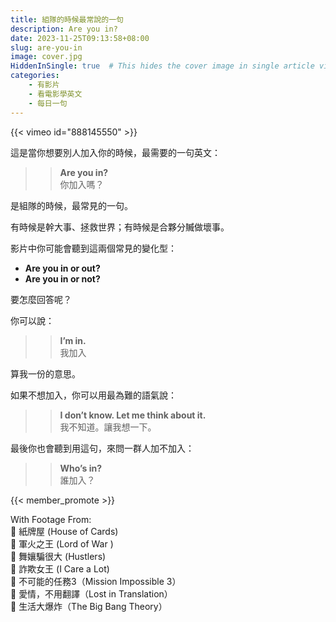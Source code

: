 ```yaml
---
title: 組隊的時候最常說的一句
description: Are you in? 
date: 2023-11-25T09:13:58+08:00
slug: are-you-in
image: cover.jpg
HiddenInSingle: true  # This hides the cover image in single article view
categories:
    - 有影片
    - 看電影學英文
    - 每日一句
---
```


{{< vimeo id="888145550" >}}

這是當你想要別人加入你的時候，最需要的一句英文：

>> **Are you in?**   
>> 你加入嗎？

是組隊的時候，最常見的一句。

有時候是幹大事、拯救世界；有時候是合夥分贓做壞事。

影片中你可能會聽到這兩個常見的變化型：

- **Are you in or out?**  
- **Are you in or not?**

要怎麼回答呢？

你可以說：

>> **I’m in.**   
>> 我加入  

算我一份的意思。

如果不想加入，你可以用最為難的語氣說：

>> **I don’t know. Let me think about it.**   
>> 我不知道。讓我想一下。


最後你也會聽到用這句，來問一群人加不加入：

>> **Who’s in?**  
>> 誰加入？

{{< member_promote >}}



With Footage From:  
🎥 紙牌屋 (House of Cards)  
🎥 軍火之王 (Lord of War )  
🎥 舞孃騙很大 (Hustlers)  
🎥 詐欺女王 (I Care a Lot)  
🎥 不可能的任務3（Mission Impossible 3）  
🎥 愛情，不用翻譯（Lost in Translation）  
🎥 生活大爆炸（The Big Bang Theory）  




